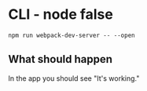 # CLI - node false

```shell
npm run webpack-dev-server -- --open
```

## What should happen

In the app you should see "It's working."
